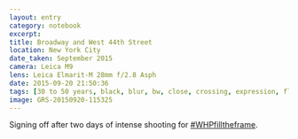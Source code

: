```yaml
--- 
layout: entry
category: notebook
excerpt:
title: Broadway and West 44th Street
location: New York City
date_taken: September 2015
camera: Leica M9
lens: Leica Elmarit-M 28mm f/2.8 Asph
date: 2015-09-20 21:50:36
tags: [30 to 50 years, black, blur, bw, close, crossing, expression, flash, hat, i love ny, men, motion, pedestrians, street, walking, woman]
image: GRS-20150920-115325
---
```

Signing off after two days of intense shooting for [#WHPfilltheframe](http://blog.instagram.com/post/129372453637/150918-whp-189).